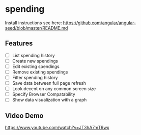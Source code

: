 # spending
Install instructions see here:
https://github.com/angular/angular-seed/blob/master/README.md

Features
--------
- [ ] List spending history
- [ ] Create new spendings
- [ ] Edit existing spendings
- [ ] Remove existing spendings
- [ ] Filter spending history
- [ ] Save data between full page refresh
- [ ] Look decent on any common screen size
- [ ] Specify Browser Compatability
- [ ] Show data visualization with a graph

Video Demo
--------
https://www.youtube.com/watch?v=JT3hA7mT6wg
